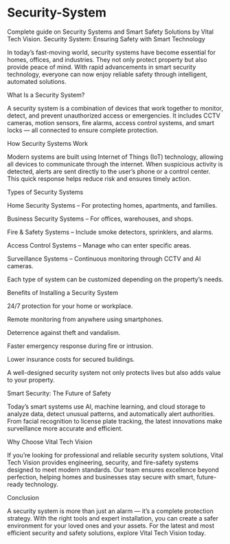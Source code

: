 # Security-System
Complete guide on Security Systems and Smart Safety Solutions by Vital Tech Vision.
Security System: Ensuring Safety with Smart Technology

In today’s fast-moving world, security systems have become essential for homes, offices, and industries. They not only protect property but also provide peace of mind. With rapid advancements in smart security technology, everyone can now enjoy reliable safety through intelligent, automated solutions.

What Is a Security System?

A security system is a combination of devices that work together to monitor, detect, and prevent unauthorized access or emergencies. It includes CCTV cameras, motion sensors, fire alarms, access control systems, and smart locks — all connected to ensure complete protection.

How Security Systems Work

Modern systems are built using Internet of Things (IoT) technology, allowing all devices to communicate through the internet. When suspicious activity is detected, alerts are sent directly to the user’s phone or a control center. This quick response helps reduce risk and ensures timely action.

Types of Security Systems

Home Security Systems – For protecting homes, apartments, and families.

Business Security Systems – For offices, warehouses, and shops.

Fire & Safety Systems – Include smoke detectors, sprinklers, and alarms.

Access Control Systems – Manage who can enter specific areas.

Surveillance Systems – Continuous monitoring through CCTV and AI cameras.

Each type of system can be customized depending on the property’s needs.

Benefits of Installing a Security System

24/7 protection for your home or workplace.

Remote monitoring from anywhere using smartphones.

Deterrence against theft and vandalism.

Faster emergency response during fire or intrusion.

Lower insurance costs for secured buildings.

A well-designed security system not only protects lives but also adds value to your property.

Smart Security: The Future of Safety

Today’s smart systems use AI, machine learning, and cloud storage to analyze data, detect unusual patterns, and automatically alert authorities. From facial recognition to license plate tracking, the latest innovations make surveillance more accurate and efficient.

Why Choose Vital Tech Vision

If you’re looking for professional and reliable security system solutions, Vital Tech Vision
 provides engineering, security, and fire-safety systems designed to meet modern standards. Our team ensures excellence beyond perfection, helping homes and businesses stay secure with smart, future-ready technology.

Conclusion

A security system is more than just an alarm — it’s a complete protection strategy. With the right tools and expert installation, you can create a safer environment for your loved ones and your assets. For the latest and most efficient security and safety solutions, explore Vital Tech Vision
 today.
